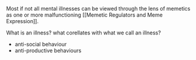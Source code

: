 Most if not all mental illnesses can be viewed through the lens of memetics as one or more malfunctioning [[Memetic Regulators and Meme Expression]].


What is an illness? what corellates with what we call an illness?
- anti-social behaviour 
- anti-productive behaviours
